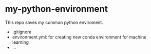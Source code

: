 # my-python-environment
This repo saves my common python enviroment.

* .gitignore
* environment.yml: for creating new conda environment for machine learning
* ...
